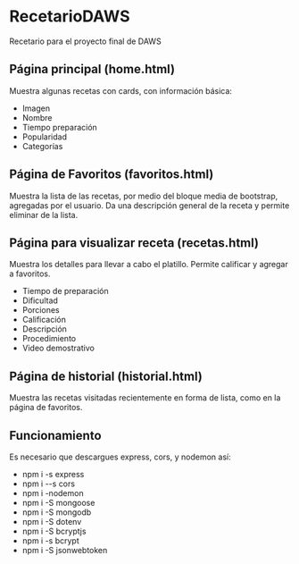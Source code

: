 # RecetarioDAWS
Recetario para el proyecto final de DAWS
## Página principal (home.html)
Muestra algunas recetas con cards, con información básica:
- Imagen
- Nombre
- Tiempo preparación
- Popularidad
- Categorías
## Página de Favoritos (favoritos.html)
Muestra la lista de las recetas, por medio del bloque media de bootstrap, agregadas por el usuario.
Da una descripción general de la receta y permite eliminar de la lista.

## Página para visualizar receta (recetas.html)
Muestra los detalles para llevar a cabo el platillo. Permite calificar y agregar a favoritos.
- Tiempo de preparación
- Dificultad
- Porciones
- Calificación
- Descripción
- Procedimiento
- Video demostrativo

## Página de historial (historial.html)
Muestra las recetas visitadas recientemente en forma de lista, como en la página de favoritos.

## Funcionamiento 
Es necesario que descargues express, cors, y nodemon así:
- npm i -s express
- npm i --s cors
- npm i -nodemon
- npm i -S mongoose
- npm i -S mongodb
- npm i -S dotenv
- npm i -S bcryptjs
- npm i -s bcrypt
- npm i -S jsonwebtoken
